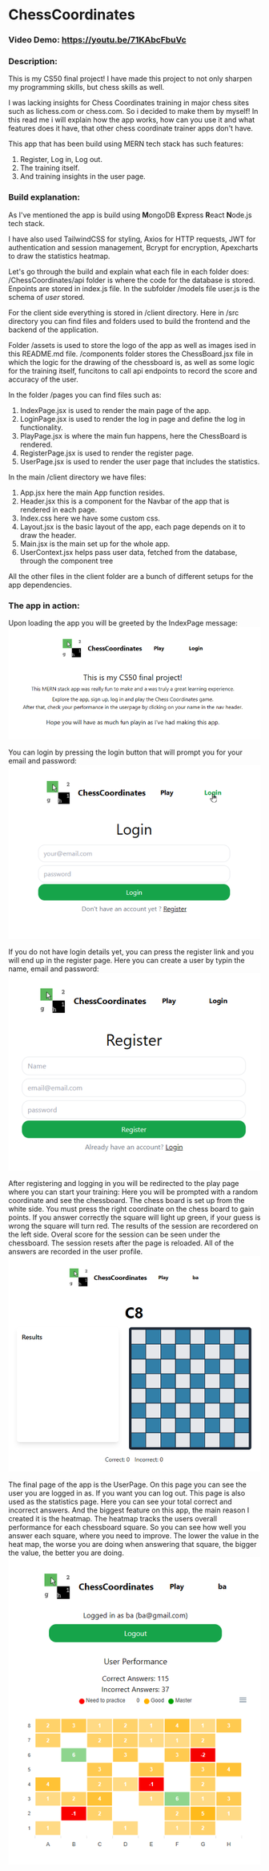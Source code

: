 # ChessCoordinates
### Video Demo: https://youtu.be/71KAbcFbuVc
### Description:

This is my CS50 final project!
I have made this project to not only sharpen my programming skills, but chess skills as well. 

I was lacking insights for Chess Coordinates training in major chess sites such as lichess.com or chess.com.
So i decided to make them by myself! 
In this read me i will explain how the app works, how can you use it and what features does it have, that other chess coordinate trainer apps don't have.


This app that has been build using MERN tech stack has such features:
1. Register, Log in, Log out.
2. The training itself.
3. And training insights in the user page.

### Build explanation:
As I've mentioned the app is build using **M**ongoDB **E**xpress **R**eact **N**ode.js tech stack.

I have also used TailwindCSS for styling, Axios for HTTP requests, JWT for authentication and session management, Bcrypt for encryption, Apexcharts to draw the statistics heatmap.

Let's go through the build and explain what each file in each folder does:
/ChessCoordinates/api folder is where the code for the database is stored.
Enpoints are stored in index.js file. 
In the subfolder /models file user.js is the schema of _user_ stored.

For the client side everything is stored in /client directory.
Here in /src directory you can find files and folders used to build the frontend and the backend of the application.

Folder /assets is used to store the logo of the app as well as images ised in this README.md file.
/components folder stores the ChessBoard.jsx file in which the logic for the drawing of the chessboard is, as well as some logic for the training itself, funcitons to call api endpoints to record the score and accuracy of the user.

In the folder /pages you can find files such as:
1. IndexPage.jsx is used to render the main page of the app. 
2. LoginPage.jsx is used to render the log in page and define the log in functionality.
3. PlayPage.jsx is where the main fun happens, here the ChessBoard is rendered.
4. RegisterPage.jsx is used to render the register page. 
5. UserPage.jsx is used to render the user page that includes the statistics.

In the main /client directory we have files:
1. App.jsx here the main App function resides.
2. Header.jsx this is a component for the Navbar of the app that is rendered in each page.
3. Index.css here we have some custom css.
4. Layout.jsx is the basic layout of the app, each page depends on it to draw the header.
5. Main.jsx is the main set up for the whole app. 
6. UserContext.jsx helps pass user data, fetched from the database, through the component tree

All the other files in the client folder are a bunch of different setups for the app dependencies. 

### The app in action:

Upon loading the app you will be greeted by the IndexPage message:
![IndexPage greeting.](/client/src/assets/IndexPage.png)

You can login by pressing the login button that will prompt you for your email and password:
![LoginPage](/client/src/assets/LoginPage.png)

If you do not have login details yet, you can press the register link and you will end up in the register page.
Here you can create a user by typin the name, email and password:
![RegisterPage](/client/src/assets/RegisterPage.png)

After registering and logging in you will be redirected to the play page where you can start your training:
Here you will be prompted with a random coordinate and see the chessboard. 
The chess board is set up from the white side.
You must press the right coordinate on the chess board to gain points. 
If you answer correctly the square will light up green, if your guess is wrong the square will turn red.
The results of the session are recordered on the left side. Overal score for the session can be seen under the chessboard.
The session resets after the page is reloaded.
All of the answers are recorded in the user profile.
![PlayPage](/client/src/assets/PlayPage.png)

The final page of the app is the UserPage. On this page you can see the user you are logged in as. If you want you can log out.
This page is also used as the statistics page. Here you can see your total correct and incorrect answers. 
And the biggest feature on this app, the main reason I created it is the heatmap.
The heatmap tracks the users overall performance for each chessboard square. So you can see how well you answer each square, where you need to improve.
The lower the value in the heat map, the worse you are doing when answering that square, the bigger the value, the better you are doing.
![UserPage](/client/src/assets/UserPage.png)

